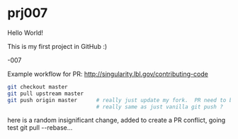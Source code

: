 

# prj007

Hello World!

This is my first project in GitHub :)

-007

Example workflow for PR:
http://singularity.lbl.gov/contributing-code

```bash
git checkout master
git pull upstream master
git push origin master		# really just update my fork.  PR need to be done via web?
                        	# really same as just vanilla git push ?
```


here is a random insignificant change, added to create a PR conflict, 
going test git pull --rebase...
